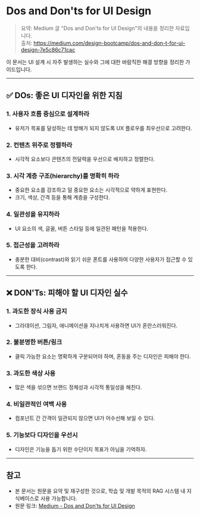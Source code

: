# Dos and Don'ts for UI Design
> 요약: Medium 글 "Dos and Don'ts for UI Design"의 내용을 정리한 자료입니다.  
> 출처: https://medium.com/design-bootcamp/dos-and-don-t-for-ui-design-7e5c86c71cac

이 문서는 UI 설계 시 자주 발생하는 실수와 그에 대한 바람직한 해결 방향을 정리한 가이드입니다.

---

## ✅ DOs: 좋은 UI 디자인을 위한 지침

### 1. 사용자 흐름 중심으로 설계하라
- 유저가 목표를 달성하는 데 방해가 되지 않도록 UX 플로우를 최우선으로 고려한다.

### 2. 컨텐츠 위주로 정렬하라
- 시각적 요소보다 콘텐츠의 전달력을 우선으로 배치하고 정렬한다.

### 3. 시각 계층 구조(hierarchy)를 명확히 하라
- 중요한 요소를 강조하고 덜 중요한 요소는 시각적으로 약하게 표현한다.
- 크기, 색상, 간격 등을 통해 계층을 구성한다.

### 4. 일관성을 유지하라
- UI 요소의 색, 글꼴, 버튼 스타일 등에 일관된 패턴을 적용한다.

### 5. 접근성을 고려하라
- 충분한 대비(contrast)와 읽기 쉬운 폰트를 사용하여 다양한 사용자가 접근할 수 있도록 한다.

---

## ❌ DON'Ts: 피해야 할 UI 디자인 실수

### 1. 과도한 장식 사용 금지
- 그라데이션, 그림자, 애니메이션을 지나치게 사용하면 UI가 혼란스러워진다.

### 2. 불분명한 버튼/링크
- 클릭 가능한 요소는 명확하게 구분되어야 하며, 혼동을 주는 디자인은 피해야 한다.

### 3. 과도한 색상 사용
- 많은 색을 섞으면 브랜드 정체성과 시각적 통일성을 해친다.

### 4. 비일관적인 여백 사용
- 컴포넌트 간 간격이 일관되지 않으면 UI가 어수선해 보일 수 있다.

### 5. 기능보다 디자인을 우선시
- 디자인은 기능을 돕기 위한 수단이지 목표가 아님을 기억하자.

---

## 참고

- 본 문서는 원문을 요약 및 재구성한 것으로, 학습 및 개발 목적의 RAG 시스템 내 지식베이스로 사용 가능합니다.
- 원문 링크: [Medium - Dos and Don’ts for UI Design](https://medium.com/design-bootcamp/dos-and-don-t-for-ui-design-7e5c86c71cac)
